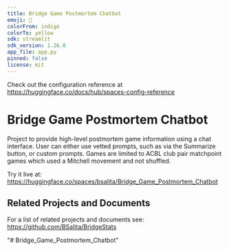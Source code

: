 ```yaml
---
title: Bridge Game Postmortem Chatbot
emoji: 🥸
colorFrom: indigo
colorTo: yellow
sdk: streamlit
sdk_version: 1.26.0
app_file: app.py
pinned: false
license: mit
---
```


Check out the configuration reference at https://huggingface.co/docs/hub/spaces-config-reference

# Bridge Game Postmortem Chatbot

Project to provide high-level postmortem game information using a chat interface. User can either use vetted prompts, such as via the Summarize button, or custom prompts. Games are limited to ACBL club pair matchpoint games which used a Mitchell movement and not shuffled.

Try it live at: https://huggingface.co/spaces/bsalita/Bridge_Game_Postmortem_Chatbot

## Related Projects and Documents
For a list of related projects and documents see: https://github.com/BSalita/BridgeStats

"# Bridge_Game_Postmortem_Chatbot" 
